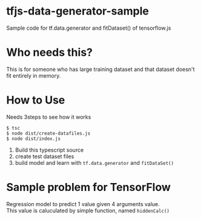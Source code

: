 # tfjs-data-generator-sample
Sample code for tf.data.generator and fitDataset() of tensorflow.js

# Who needs this?
This is for someone who has large training dataset and that dataset doesn't fit entirely in memory.

# How to Use
Needs 3steps to see how it works
```
$ tsc
$ node dist/create-datafiles.js
$ node dist/index.js
```
1. Build this typescript source
2. create test dataset files
3. build model and learn with `tf.data.generator` and `fitDataSet()`

# Sample problem for TensorFlow
Regression model to predict 1 value given 4 arguments value.  
This value is caluculated by simple function, named `hiddenCalc()`
